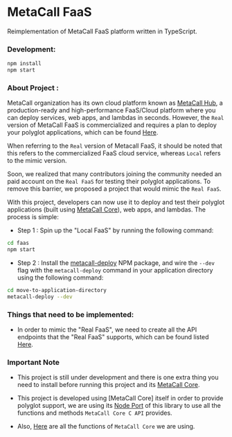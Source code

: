 # MetaCall FaaS

Reimplementation of MetaCall FaaS platform written in TypeScript.

### Development:
```sh
npm install
npm start
```

### About Project :

MetaCall organization has its own cloud platform known as [MetaCall Hub](https://metacall.io/), a production-ready and high-performance FaaS/Cloud platform where you can deploy services, web apps, and lambdas in seconds. However, the ```Real``` version of MetaCall FaaS is commercialized and requires a plan to deploy your polyglot applications, which can be found [Here](https://metacall.io/pricing/).

When referring to the ```Real``` version of Metacall FaaS, it should be noted that this refers to the commercialized FaaS cloud service, whereas ```Local``` refers to the mimic version.

Soon, we realized that many contributors joining the community needed an paid account on the ```Real FaaS``` for testing their polyglot applications. To remove this barrier, we proposed a project that would mimic the ```Real FaaS```.

With this project, developers can now use it to deploy and test their polyglot applications (built using [MetaCall Core](https://github.com/metacall/core)), web apps, and lambdas. The process is simple:

- Step 1 : Spin up the "Local FaaS" by running the following command:

```sh
cd faas
npm start
```

- Step 2 : Install the [metacall-deploy](https://www.npmjs.com/package/@metacall/deploy) NPM package, and wire the ```--dev``` flag with the ```metacall-deploy``` command in your application directory using the following command:

```sh
cd move-to-application-directory
metacall-deploy --dev
```

### Things that need to be implemented:

- In order to mimic the "Real FaaS", we need to create all the API endpoints that the "Real FaaS" supports, which can be found listed [Here](https://github.com/metacall/protocol/blob/master/src/protocol.ts).

### Important Note

- This project is still under development and there is one extra thing you need to install before running this project and its [MetaCall Core](https://github.com/metacall/core/blob/develop/docs/README.md#41-installation).

- This project is developed using [MetaCall Core] itself in order to provide polyglot support, we are using its [Node Port](https://github.com/metacall/core/tree/develop/source/ports/node_port) of this library to use all the functions and methods ```MetaCall Core C API``` provides.

- Also, [Here](https://github.com/metacall/faas/blob/master/types/metacall.d.ts) are all the functions of ```MetaCall Core``` we are using.

